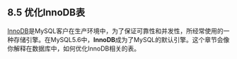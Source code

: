 ## 8.5 优化InnoDB表

[InnoDB](TODO)是MySQL客户在生产环境中，为了保证可靠性和并发性，所经常使用的一种存储引擎。在MySQL5.6中，**InnoDB**成为了MySQL的默认引擎。这个章节会像你解释在数据库中，如何优化InnoDB相关的表。
